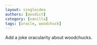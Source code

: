 ```yaml
---
layout: singleidea
authors: [aosdict]
category: [vanilla]
tags: [oracle, woodchuck]
---
```

Add a joke oracularity about woodchucks.
